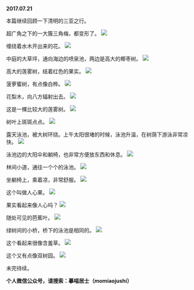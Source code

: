 
          
**2017.07.21**

本篇继续回顾一下清明的三亚之行。

超广角之下的一大簇三角梅，都变形了。
![](https://pic1.zhimg.com/v2-c8eb7ccb5c39567c2a889c057679977d.jpg)


缠绕着水木开出来的花。
![](https://pic3.zhimg.com/v2-3bf82735d7ae024989a4e34e709f2c99.jpg)


中庭的大草坪，通向海边的喷泉池，两边是高大的椰枣树。
![](https://pic1.zhimg.com/v2-1c3aa33d3abfed7728ee624e51a272df.jpg)


高大的莲雾树，结着红色的果实。
![](https://pic1.zhimg.com/v2-0ca885d1e8cc6629f84a3b6a5a7f6d89.jpg)


菠萝蜜树，有点像白桦。
![](https://pic3.zhimg.com/v2-9394e7899fdccd31fa097e194969b7a7.jpg)


花梨木，向八方辐射出去。
![](https://pic4.zhimg.com/v2-f820f30bca16b2a73f6fe7e8e2a9a476.jpg)


这是一棵比较大的莲雾树。
![](https://pic3.zhimg.com/v2-94b0c25159e72ef5369aab486930f0c2.jpg)


树叶上斑斑点点。
![](https://pic4.zhimg.com/v2-314195298b2729cedaaf7496b4786b32.jpg)


露天泳池，被大树环绕。上午太阳很堵的时候，泳池升温，在树荫下游泳非常凉快。
![](https://pic3.zhimg.com/v2-4e8649fe974fdda0b08474265ed67e4c.jpg)


泳池边的大阳伞和躺椅，也非常方便放东西和休息。
![](https://pic4.zhimg.com/v2-b75a22d19d510fd88cf5c58ce3bdcde2.jpg)


林间小道，通往一个个的泳池。
![](https://pic3.zhimg.com/v2-5611c5d4616a49e4f06b63866bea6227.jpg)


坐躺椅上，乘着凉，非常舒服。
![](https://pic1.zhimg.com/v2-7610748d82916a2fc2fb6efd4cd1ef21.jpg)


这个叫做人心果。
![](https://pic4.zhimg.com/v2-e06ed91dadb84093baca1ee837d67a60.jpg)


果实看起来像人心吗？
![](https://pic3.zhimg.com/v2-4a5ace1169c7dd68e88a8f17e73ebd7c.jpg)


随处可见的芭蕉叶。
![](https://pic3.zhimg.com/v2-d1b170802a2e30550eb38e520e130ea9.jpg)


绿树间的小桥，桥下的泳池是相同的。
![](https://pic1.zhimg.com/v2-f9f6d00d3af6a53095dc9e68102cef65.jpg)


这个看起来很像含羞草。
![](https://pic2.zhimg.com/v2-6d948fd4345c9fa511b00e5c47453f58.jpg)


这个又有点像双树园。
![](https://pic3.zhimg.com/v2-10af77836e72230662bd3e0ea9e1554a.jpg)


未完待续。


**个人微信公众号，请搜索：摹喵居士（momiaojushi）**

        